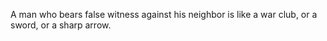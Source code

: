 A man who bears false witness against his neighbor is like a war club, or a sword, or a sharp arrow.
